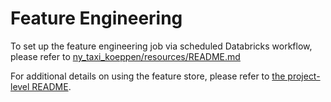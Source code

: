 # Feature Engineering
To set up the feature engineering job via scheduled Databricks workflow, please refer to [ny_taxi_koeppen/resources/README.md](../resources/README.md)

For additional details on using the feature store, please refer to [the project-level README](../README.md).
